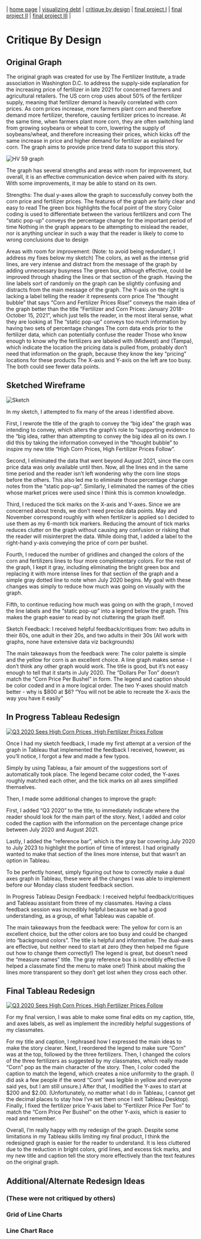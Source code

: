 | [home page](https://mvroomen.github.io/portfolio/) | [visualizing debt](visualizing-government-debt) | [critique by design](critique-by-design) | [final project I](final-project-part-one) | [final project II](final-project-part-two) | [final project III](final-project-part-three) |

# Critique By Design

## Original Graph

The original graph was created for use by The Fertilizer Institute, a trade association in Washington D.C. to address the supply-side explanation for the increasing price of fertilizer in late 2021 for concerned farmers and agricultural retailers.  The US corn crop uses about 50% of the fertilizer supply, meaning that fertilizer demand is heavily correlated with corn prices.  As corn prices increase, more farmers plant corn and therefore demand more fertilizer, therefore, causing fertilizer prices to increase.  At the same time, when farmers plant more corn, they are often switching land from growing soybeans or wheat to corn, lowering the supply of soybeans/wheat, and therefore increasing their prices, which kicks off the same increase in price and higher demand for fertilizer as explained for corn.  The graph aims to provide price trend data to support this story.

![HV 59 graph](https://user-images.githubusercontent.com/123427692/216985221-0fd15825-5856-4e0d-95d4-864496dc703c.png)

The graph has several strengths and areas with room for improvement, but overall, it is an effective communication device when paired with its story.  With some improvements, it may be able to stand on its own.

Strengths:
The dual y-axes allow the graph to successfully convey both the corn price and fertilizer prices.
The features of the graph are fairly clear and easy to read
The green box highlights the focal point of the story
Color coding is used to differentiate between the various fertilizers and corn
The “static pop-up” conveys the percentage change for the important period of time
Nothing in the graph appears to be attempting to mislead the reader, nor is anything unclear in such a way that the reader is likely to come to wrong conclusions due to design

Areas with room for improvement:
(Note: to avoid being redundant, I address my fixes below my sketch)
The colors, as well as the intense grid lines, are very intense and distract from the message of the graph by adding unnecessary busyness
The green box, although effective, could be improved through shading the lines or that section of the graph.
Having the line labels sort of randomly on the graph can be slightly confusing and distracts from the main message of the graph.
The Y-axis on the right is lacking a label telling the reader it represents corn price
The “thought bubble” that says “Corn and Fertilizer Prices Rise!” conveys the main idea of the graph better than the title “Fertilizer and Corn Prices: January 2018-October 15, 2021”, which just tells the reader, in the most literal sense, what they are looking at
The “static pop-up” conveys too much information by having two sets of percentage changes
The corn data ends prior to the fertilizer data, which can potentially confuse the reader
Those who know enough to know why the fertilizers are labeled with (Midwest) and (Tampa), which indicate the location the pricing data is pulled from, probably don’t need that information on the graph, because they know the key “pricing” locations for these products
The X-axis and Y-axis on the left are too busy.  The both could see fewer data points.

## Sketched Wireframe
![Sketch](https://user-images.githubusercontent.com/123427692/217418937-2ee87a59-6439-49ae-9e9e-6ca89346ef2a.jpg)

In my sketch, I attempted to fix many of the areas I identified above.  

First, I rewrote the title of the graph to convey the “big idea” the graph was intending to convey, which alters the graph’s role to “supporting evidence to the “big idea, rather than attempting to convey the big idea all on its own.  I did this by taking the information conveyed in the “thought bubble” to inspire my new title “High Corn Prices, High Fertilizer Prices Follow”.

Second, I eliminated the data that went beyond August 2021, since the corn price data was only available until then.  Now, all the lines end in the same time period and the reader isn’t left wondering why the corn line stops before the others.  This also led me to eliminate those percentage change notes from the “static pop-up”.  Similarly, I eliminated the names of the cities whose market prices were used since I think this is common knowledge.

Third, I reduced the tick marks on the X-axis and Y-axes.  Since we are concerned about trends, we don’t need precise data points.  May and November correspond roughly with when fertilizer is applied so I decided to use them as my 6-month tick markers.  Reducing the amount of tick marks reduces clutter on the graph without causing any confusion or risking that the reader will misinterpret the data.  While doing that, I added a label to the right-hand y-axis conveying the price of corn per bushel.

Fourth, I reduced the number of gridlines and changed the colors of the corn and fertilizers lines to four more complimentary colors.  For the rest of the graph, I kept it gray, including eliminating the bright green box and replacing it with more intense lines for that section of the graph and a simple gray dotted line to note when July 2020 begins.  My goal with these changes was simply to reduce how much was going on visually with the graph.

Fifth, to continue reducing how much was going on with the graph, I moved the line labels and the “static pop-up”  into a legend below the graph.  This makes the graph easier to read by not cluttering the graph itself.

Sketch Feedback:
I received helpful feedback/critiques from: two adults in their 60s, one adult in their 20s, and two adults in their 30s  (All work with graphs, none have extensive data viz backgrounds)

The main takeaways from the feedback were:
The color palette is simple and the yellow for corn is an excellent choice.
A line graph makes sense - I don’t think any other graph would work.
The title is good, but it’s not easy enough to tell that it starts in July 2020.
The “Dollars Per Ton” doesn’t match the “Corn Price Per Bushel” in form.
The legend and caption should be color coded and in a more logical order.
The two Y-axes should match better - why is $800 at $6?
“You will not be able to recreate the X-axis the way you have it easily”

## In Progress Tableau Redesign
<div class='tableauPlaceholder' id='viz1675690325588' style='position: relative'><noscript><a href='#'><img alt='Q3 2020 Sees High Corn Prices, High Fertilizer Prices Follow ' src='https:&#47;&#47;public.tableau.com&#47;static&#47;images&#47;In&#47;Inprogress-CritiquebyDesignGraph&#47;Sheet1&#47;1_rss.png' style='border: none' /></a></noscript><object class='tableauViz'  style='display:none;'><param name='host_url' value='https%3A%2F%2Fpublic.tableau.com%2F' /> <param name='embed_code_version' value='3' /> <param name='site_root' value='' /><param name='name' value='Inprogress-CritiquebyDesignGraph&#47;Sheet1' /><param name='tabs' value='no' /><param name='toolbar' value='yes' /><param name='static_image' value='https:&#47;&#47;public.tableau.com&#47;static&#47;images&#47;In&#47;Inprogress-CritiquebyDesignGraph&#47;Sheet1&#47;1.png' /> <param name='animate_transition' value='yes' /><param name='display_static_image' value='yes' /><param name='display_spinner' value='yes' /><param name='display_overlay' value='yes' /><param name='display_count' value='yes' /><param name='language' value='en-US' /><param name='filter' value='publish=yes' /></object></div>                
<script type='text/javascript'>                    
  var divElement = document.getElementById('viz1675690325588');                    
  var vizElement = divElement.getElementsByTagName('object')[0];                    
  vizElement.style.width='100%';vizElement.style.height=(divElement.offsetWidth*0.75)+'px';                    
  var scriptElement = document.createElement('script');                    
  scriptElement.src = 'https://public.tableau.com/javascripts/api/viz_v1.js';                    
  vizElement.parentNode.insertBefore(scriptElement, vizElement);                
</script>

Once I had my sketch feedback, I made my first attempt at a version of the graph in Tableau that implemented the feedback I received, however, as you’ll notice, I forgot a few and made a few typos.

Simply by using Tableau, a fair amount of the suggestions sort of automatically took place.  The legend became color coded, the Y-axes roughly matched each other, and the tick marks on all axes simplified themselves.

Then, I made some additional changes to improve the graph:

First, I added “Q3 2020” to the title, to immediately indicate where the reader should look for the main part of the story.  Next, I added and color coded the caption with the information on the percentage change price between July 2020 and August 2021.

Lastly, I added the “reference bar”, which is the gray bar covering July 2020 to July 2023 to highlight the portion of time of interest.  I had originally wanted to make that section of the lines more intense, but that wasn’t an option in Tableau.

To be perfectly honest, simply figuring out how to correctly make a dual axes graph in Tableau, these were all the changes I was able to implement before our Monday class student feedback section.

In Progress Tableau Design Feedback:
I received helpful feedback/critiques and Tableau assistant from three of my classmates.  Having a class feedback session was incredibly helpful because we had a good understanding, as a group, of what Tableau was capable of.

The main takeaways from the feedback were:
The yellow for corn is an excellent choice, but the other colors are too busy and could be changed into “background colors”.
The title is helpful and informative.
The dual-axes are effective, but neither need to start at zero (they then helped me figure out how to change them correctly!)
The legend is great, but doesn’t need the “measure names” title.
The gray reference box is incredibly effective (I helped a classmate find the menu to make one!)
Think about making the lines more transparent so they don’t get lost when they cross each other.

## Final Tableau Redesign
<div class='tableauPlaceholder' id='viz1675826340324' style='position: relative'><noscript><a href='#'><img alt='Q3 2020 Sees High Corn Prices, High Fertilizer Prices Follow ' src='https:&#47;&#47;public.tableau.com&#47;static&#47;images&#47;Fi&#47;Final-CritiquebyDesignGraph&#47;Sheet1&#47;1_rss.png' style='border: none' /></a></noscript><object class='tableauViz'  style='display:none;'><param name='host_url' value='https%3A%2F%2Fpublic.tableau.com%2F' /> <param name='embed_code_version' value='3' /> <param name='site_root' value='' /><param name='name' value='Final-CritiquebyDesignGraph&#47;Sheet1' /><param name='tabs' value='no' /><param name='toolbar' value='yes' /><param name='static_image' value='https:&#47;&#47;public.tableau.com&#47;static&#47;images&#47;Fi&#47;Final-CritiquebyDesignGraph&#47;Sheet1&#47;1.png' /> <param name='animate_transition' value='yes' /><param name='display_static_image' value='yes' /><param name='display_spinner' value='yes' /><param name='display_overlay' value='yes' /><param name='display_count' value='yes' /><param name='language' value='en-US' /><param name='filter' value='publish=yes' /></object></div>                
<script type='text/javascript'>                    
  var divElement = document.getElementById('viz1675826340324');                    
  var vizElement = divElement.getElementsByTagName('object')[0];                    
  vizElement.style.width='100%';vizElement.style.height=(divElement.offsetWidth*0.75)+'px';                    
  var scriptElement = document.createElement('script');                    
  scriptElement.src = 'https://public.tableau.com/javascripts/api/viz_v1.js';                    
  vizElement.parentNode.insertBefore(scriptElement, vizElement);                
</script>

For my final version, I was able to make some final edits on my caption, title, and axes labels, as well as implement the incredibly helpful suggestions of my classmates.

For my title and caption, I rephrased how I expressed the main ideas to make the story clearer.
Next, I reordered the legend to make sure “Corn” was at the top, followed by the three fertilizers.
Then, I changed the colors of the three fertilizers as suggested by my classmates, which really made “Corn” pop as the main character of the story.
Then, I color coded the caption to match the legend, which creates a nice uniformity to the graph.  (I did ask a few people if the word “Corn” was legible in yellow and everyone said yes, but I am still unsure.)
After that, I modified the Y-axes to start at $200 and $2.00.  (Unfortunately, no matter what I do in Tableau, I cannot get the decimal places to stay how I’ve set them once I exit Tableau Desktop).
Finally, I fixed the fertilizer price Y-axis label to “Fertilizer Price Per Ton” to match the “Corn Price Per Bushel” on the other Y-axis, which is easier to read and remember.

Overall, I’m really happy with my redesign of the graph.  Despite some limitations in my Tableau skills limiting my final product, I think the redesigned graph is easier for the reader to understand.  It is less cluttered due to the reduction in bright colors, grid lines, and excess tick marks, and my new title and caption tell the story more effectively than the text features on the original graph. 

## Additional/Alternate Redesign Ideas
### (These were not critiqued by others)
### Grid of Line Charts

<div class="flourish-embed flourish-chart" data-src="visualisation/12680859"><script src="https://public.flourish.studio/resources/embed.js"></script></div>

### Line Chart Race 

<div class="flourish-embed flourish-chart" data-src="visualisation/12680631"><script src="https://public.flourish.studio/resources/embed.js"></script></div>
